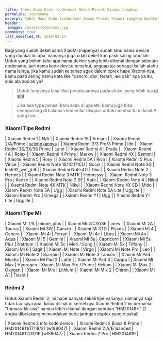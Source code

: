 ```yaml
---
title: Tabel Nama Kode (codename) Semua Ponsel Xiaomi Lengkap
permalink: /codename
excerpt: Tabel Nama Kode (codename) Semua Ponsel Xiaomi Lengkap Update 2018
header:
 imagge: /assets/codename.jpg
comments: true
last_modified_at: 2018-02-14
---
```

Bagi yang sudah deket sama XiaoMi (hapenya) sudah tahu nama device yang dipakai itu apa, namanya juga udah deket kan pasti saling tahu lah. Untuk yang belum tahu apa nama device yang lebih dikenal dengan sebutan codename, jadi nama kode device tersebut, anggap aja sebagai istilah atahu nama lainya, jika kamu sudah ke tahap agak dalem oprek hape Xiaomi-nya, kamu pasti sering nemu kata like "cancro, dior, ferarri, leo dsb" apa ya itu, shio ata zodiak ya?

> Untuk fungsinya bisa lihat penjelasannya pada artikel yang lebih tua [di sini](https://www.knoacc.org/2017/07/kenali-pahami-fungsi-daftar-codename-xiaomi.html)

> Jika ada type ponsel baru akan di update, kamu juga bisa memposting di halaman komentar disquss untuk membantu mifansLA yang lain.

### Xiaomi Tipe Redmi

| Xiaomi Redmi 1 | N/A |
| Xiaomi Redmi 1S | Armani |
| Xiaomi Redmi 2/A/Prime | [selengkapnya](#redmi-2) | 
| Xiaomi Redmi 3/3 Pro/3 Prime | Ido |
| Xiaomi Redmi 3S/3X/3S Prime | Land |
| Xiaomi Redmi 4 | Prada |
| Xiaomi Redmi 4A | Rolex |
| Xiaomi Redmi 4 Prime | Markw |
| Xiaomi Redmi 4X | Santoni |
| Xiaomi Redmi 5 | Rosy |
| Xiaomi Redmi 5A | Riva |
| Xiaomi Redmi 5 Plus | Vince |
| Xiaomi Redmi Note 1S/1CT/1CU | Gucci |
| Xiaomi Redmi Note 3G | lcsh92_wet_jb9 |
| Xiaomi Redmi Note 4G | Dior |
| Xiaomi Redmi Note 2 | Hermes |
| Xiaomi Redmi Note 3 MTK | Hennessy |
| Xiaomi Redmi Note 3 Pro | Kenzo |
| Xiaomi Redmi Note 3 SE | Kate |
| Xiaomi Redmi Note 4 | Nikel |
| Xiaomi Redmi Note 4X MTK | Nikel |
| Xiaomi Redmi Note 4X SD | Mido |
| Xiaomi Redmi Note 5A | Ugg |
| Xiaomi Redmi Note 5A Lite | Ugglite |
| Xiaomi Redmi Pro | Omega |
| Xiaomi Redmi Y1 | Ugg |
| Xiaomi Redmi Y1 Lite | Ugglite |

### Xiaomi Tipe Mi

| Xiaomi Mi 1/S | mione_plus |
| Xiaomi Mi 2/C/S/SE | aries |
| Xiaomi Mi 2A | Taurus |
| Xiaomi Mi 3W | Cancro |
| Xiaomi Mi 3TD | Pisces |
| Xiaomi Mi 4 | Cancro |
| Xiaomi Mi 4i | Ferrari |
| Xiaomi Mi 4c | Libra |
| Xiaomi Mi 4s | Aqua |
| Xiaomi Mi 5 | Gemini |
| Xiaomi Mi 5s | Capricorn |
| Xiaomi Mi 5s Plus | Natrium |
| Xiaomi Mi 5c | Meri / Song |
| Xiaomi Mi 5x | Tiffany |
| Xiaomi Mi 6 | Sagit |
| Xiaomi Mi Note | Virgo |
| Xiaomi Mi Note Pro | Leo |
| Xiaomi Mi Note 2 | Scorpio |
| Xiaomi Mi Note 3 | Jason |
| Xiaomi Mi Pad | Mocha |
| Xiaomi Mi Pad 2 | Latte |
| Xiaomi Mi Pad 3 | Cappu |
| Xiaomi Mi Max | Hydrogen
| Xiaomi Mi Max Pro / Prime | Helium |
| Xiaomi Mi Max 2 | Oxygen |
| Xiaomi Mi Mix | Lithium |
| Xiaomi Mi Mix 2 | Chiron |
| Xiaomi Mi A1 | Tissot |

### Redmi 2

Untuk Xiaomi Redmi 2, ini hape banyak sekali tipe varianya, namanya saja tidak tau saya apa, kalau dilihat di kernel nya Xiaomi Redmi 2 ini bernama "thmoas-kk-oss" namun lebih dikenal dengan sebutan "HM20148*" (2 angka dibelakang menandakan beda jaringan duplex yang dipakai)

| Xiaomi Redmi 2 info kode device |
| Xiaomi Redmi 2 Biasa & Prime | HM2014811/17/18/21 (wt88047) |
| Xiaomi Redmi 2 A/Enhanced | HM2014812/13/16 (wt86047) |
| Xiaomi Redmi 2 Pro | HM2014819 |